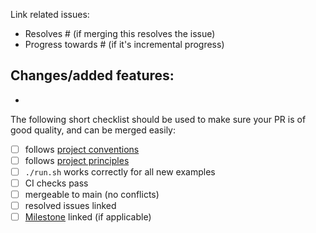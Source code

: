 Link related issues:
- Resolves # (if merging this resolves the issue)
- Progress towards # (if it's incremental progress)

Changes/added features:
-
-


The following short checklist should be used to make sure your PR is of good quality, and can be merged easily:
- [ ] follows [project conventions](https://github.com/ContainerSolutions/terraform-examples#conventions)
- [ ] follows [project principles](https://github.com/ContainerSolutions/terraform-examples#principles)
- [ ] `./run.sh` works correctly for all new examples
- [ ] CI checks pass
- [ ] mergeable to main (no conflicts)
- [ ] resolved issues linked
- [ ] [Milestone](https://github.com/ContainerSolutions/terraform-examples/milestones) linked (if applicable)